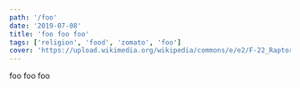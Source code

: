 ```yaml
---
path: '/foo'
date: '2019-07-08'
title: 'foo foo foo'
tags: ['religion', 'food', 'zomato', 'foo']
cover: 'https://upload.wikimedia.org/wikipedia/commons/e/e2/F-22_Raptor_edit1.jpg'
---
```


foo foo foo
